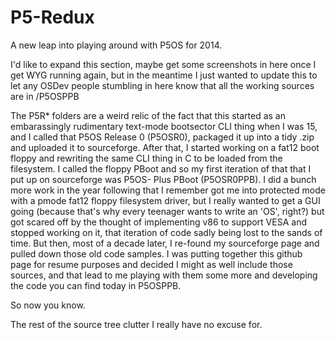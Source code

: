 P5-Redux
========

A new leap into playing around with P5OS for 2014.

I'd like to expand this section, maybe get some screenshots in here once I get WYG running again, but in the meantime I just wanted to update this to let any OSDev people stumbling in here know that all the working sources are in /P5OSPPB

The P5R* folders are a weird relic of the fact that this started as an embarassingly rudimentary text-mode bootsector CLI thing when I was 15, and I called that P5OS Release 0 (P5OSR0), packaged it up into a tidy .zip and uploaded it to sourceforge. After that, I started working on a fat12 boot floppy and rewriting the same CLI thing in C to be loaded from the filesystem. I called the floppy PBoot and so my first iteration of that that I put up on sourceforge was P5OS- Plus PBoot (P5OSR0PPB). I did a bunch more work in the year following that I remember got me into protected mode with a pmode fat12 floppy filesystem driver, but I really wanted to get a GUI going (because that's why every teenager wants to write an 'OS', right?) but got scared off by the thought of implementing v86 to support VESA and stopped working on it, that iteration of code sadly being lost to the sands of time. But then, most of a decade later, I re-found my sourceforge page and pulled down those old code samples. I was putting together this github page for resume purposes and decided I might as well include those sources, and that lead to me playing with them some more and developing the code you can find today in P5OSPPB.

So now you know.

The rest of the source tree clutter I really have no excuse for.
